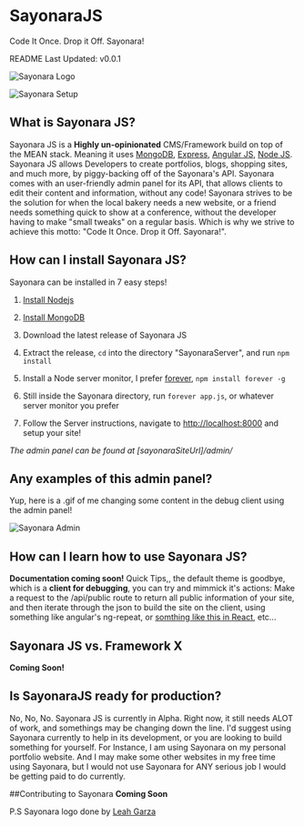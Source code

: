 # SayonaraJS
Code It Once. Drop it Off. Sayonara!

README Last Updated: v0.0.1

![Sayonara Logo](https://files.aaronthedev.com/$/afnje)

![Sayonara Setup](https://files.aaronthedev.com/$/fux8s)

## What is Sayonara JS?
Sayonara JS is a **Highly un-opinionated** CMS/Framework build on top of the MEAN stack.
Meaning it uses [MongoDB](https://www.mongodb.com/), [Express](http://expressjs.com/), [Angular JS](https://angularjs.org/), [Node JS](https://nodejs.org/en/).
Sayonara JS allows Developers to create portfolios, blogs, shopping sites, and much more, by piggy-backing off of the Sayonara's API. Sayonara comes with an user-friendly admin panel for its API, that allows clients to edit their content and information, without any code! Sayonara strives to be the solution for when the local bakery needs a new website, or a friend needs something quick to show at a conference, without the developer having to make "small tweaks" on a regular basis. Which is why we strive to achieve this motto: "Code It Once. Drop it Off. Sayonara!".

## How can I install Sayonara JS?
Sayonara can be installed in 7 easy steps!

1. [Install Nodejs](https://www.digitalocean.com/community/tutorials/how-to-install-node-js-on-ubuntu-16-04)

2. [Install MongoDB](https://www.digitalocean.com/community/tutorials/how-to-install-mongodb-on-ubuntu-16-04)

3. Download the latest release of Sayonara JS

4. Extract the release, `cd` into the directory "SayonaraServer", and run `npm install`

5. Install a Node server monitor, I prefer [forever](https://www.npmjs.com/package/forever), `npm install forever -g`

6. Still inside the Sayonara directory, run `forever app.js`, or whatever server monitor you prefer

7. Follow the Server instructions, navigate to [http://localhost:8000](http://localhost:8000) and setup your site!

_The admin panel can be found at [sayonaraSiteUrl]/admin/_


## Any examples of this admin panel?
Yup, here is a .gif of me changing some content in the debug client using the admin panel!

![Sayonara Admin](https://files.aaronthedev.com/$/9cadm)

## How can I learn how to use Sayonara JS?
**Documentation coming soon!**
Quick Tips,, the default theme is goodbye, which is a **client for debugging**, you can try and mimmick it's actions: Make a request to the /api/public route to return all public information of your site, and then iterate through the json to build the site on the client, using something like angular's ng-repeat, or [somthing like this in React](https://angulartoreact.com/ng-repeat-react-equivalent/), etc...

## Sayonara JS vs. Framework X
**Coming Soon!**

## Is SayonaraJS ready for production?
No, No, No. Sayonara JS is currently in Alpha. Right now, it still needs ALOT of work, and somethings may be changing down the line. I'd suggest using Sayonara currently to help in its development, or you are looking to build something for yourself. For Instance, I am using Sayonara on my personal portfolio website. And I may make some other websites in my free time using Sayonara, but I would not use Sayonara for ANY serious job I would be getting paid to do currently.

##Contributing to Sayonara
**Coming Soon**


P.S Sayonara logo done by [Leah Garza](https://leahrosegarza.com/)
